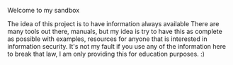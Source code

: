 Welcome to my sandbox 

The idea of this project is to have information always available
There are many tools out there, manuals, but my idea is try to have this as complete as possible with examples, resources for anyone that is interested in information security. It's not my fault if you use any of the information here to break that law, I am only providing this for education purposes. :)

